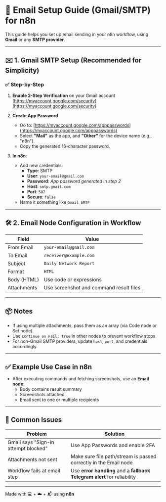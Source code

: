 # 📧 Email Setup Guide (Gmail/SMTP) for n8n

This guide helps you set up email sending in your n8n workflow, using **Gmail** or any **SMTP provider**.

---

## ✉️ 1. Gmail SMTP Setup (Recommended for Simplicity)

### ✅ Step-by-Step

1. **Enable 2-Step Verification** on your Gmail account  
   [https://myaccount.google.com/security](https://myaccount.google.com/security)

2. **Create App Password**
   - Go to: [https://myaccount.google.com/apppasswords](https://myaccount.google.com/apppasswords)
   - Select **"Mail"** as the app, and **"Other"** for the device name (e.g., "n8n").
   - Copy the generated 16-character password.

3. **In n8n**:
   - Add new credentials:
     - **Type**: SMTP
     - **User**: `your-email@gmail.com`
     - **Password**: *App password generated in step 2*
     - **Host**: `smtp.gmail.com`
     - **Port**: `587`
     - **Secure**: `false`
   - Name it something like `Gmail SMTP`

---

## 🛠️ 2. Email Node Configuration in Workflow

| Field           | Value                            |
|----------------|----------------------------------|
| From Email     | `your-email@gmail.com`           |
| To Email       | `receiver@example.com`           |
| Subject        | `Daily Network Report`           |
| Format         | `HTML`                           |
| Body (HTML)    | Use code or expressions           |
| Attachments    | Use screenshot and command result files |

---

## 📦 Notes

- If using multiple attachments, pass them as an array (via Code node or Set node).
- Use `Continue on Fail: true` in other nodes to prevent workflow stops.
- For non-Gmail SMTP providers, update `host`, `port`, and credentials accordingly.

---

## ✅ Example Use Case in n8n

- After executing commands and fetching screenshots, use an **Email node**:
  - Body contains result summary
  - Screenshots attached
  - Email sent to one or multiple recipients

---

## 💬 Common Issues

| Problem                          | Solution                                                                 |
|----------------------------------|--------------------------------------------------------------------------|
| Gmail says "Sign-in attempt blocked" | Use App Passwords and enable 2FA                                        |
| Attachments not sent             | Make sure file path/stream is passed correctly in the Email node        |
| Workflow fails at email step     | Use **error handling** and a **fallback Telegram alert** for reliability |

---

Made with 💻 + ☁️ + 📬 using **n8n**


